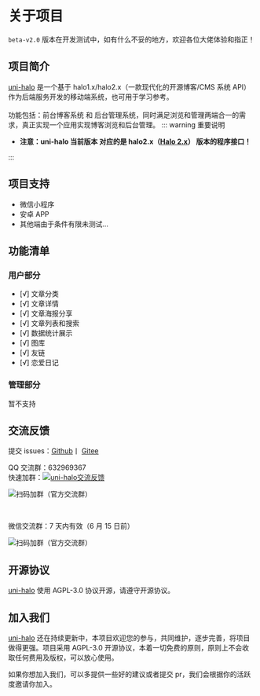 # 关于项目

`beta-v2.0` 版本在开发测试中，如有什么不妥的地方，欢迎各位大佬体验和指正！

## 项目简介

[uni-halo](ttps://gitee.com/ialley-workshop-open/uni-halo) 是一个基于 halo1.x/halo2.x（一款现代化的开源博客/CMS 系统 API） 作为后端服务开发的移动端系统，也可用于学习参考。
<br/><br/>
功能包括：前台博客系统 和 后台管理系统，同时满足浏览和管理两端合一的需求，真正实现一个应用实现博客浏览和后台管理。
::: warning 重要说明

- **注意：uni-halo 当前版本 对应的是 halo2.x（<a href="https://docs.halo.run/" target="_blank" title="Halo 2.x">Halo 2.x</a>） 版本的程序接口！**

:::

## 项目支持

- 微信小程序
- 安卓 APP
- 其他端由于条件有限未测试...

## 功能清单

### 用户部分

- [√] 文章分类
- [√] 文章详情
- [√] 文章海报分享
- [√] 文章列表和搜索
- [√] 数据统计展示
- [√] 图库
- [√] 友链
- [√] 恋爱日记

### 管理部分

暂不支持

## 交流反馈

提交 issues：[Github](https://github.com/ialley-workshop-open/uni-halo/issues)丨
[Gitee](https://gitee.com/ialley-workshop-open/uni-halo/issues)
<br/>

QQ 交流群：632969367
<br/>快速加群：<a target="_blank" href="https://qm.qq.com/cgi-bin/qm/qr?k=cuam7lhrB_vHuvjw2mzUO1sOKdF9KRyM&jump_from=webapi&authKey=d6bJhNaqupTTfoMDWDIeYUTAs44Ax7p64SsM/5NRtFhXE09YexDO15Izuyth6XAi"><img style="border-radius:0;display:inline;" border="0" src="//pub.idqqimg.com/wpa/images/group.png" alt="uni-halo交流反馈" title="uni-halo交流反馈"></a>
<br/>

![扫码加群（官方交流群）](https://img.925i.cn/file/b83b9e79695779c4344f3.png)

<br/>

微信交流群：7 天内有效（6 月 15 日前）
<br/>

![扫码加群（官方交流群）](https://img.925i.cn/file/a30bc81fbb998c68728cd.png)

## 开源协议

[uni-halo](ttps://gitee.com/ialley-workshop-open/uni-halo) 使用 AGPL-3.0 协议开源，请遵守开源协议。

## 加入我们

[uni-halo](ttps://gitee.com/ialley-workshop-open/uni-halo) 还在持续更新中，本项目欢迎您的参与，共同维护，逐步完善，将项目做得更强。项目采用 AGPL-3.0 开源协议，本着一切免费的原则，原则上不会收取任何费用及版权，可以放心使用。

如果你想加入我们，可以多提供一些好的建议或者提交 pr，我们会根据你的活跃度邀请你加入。
